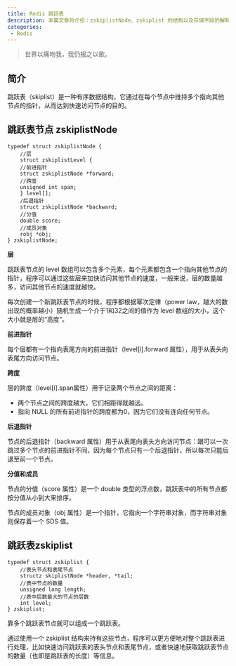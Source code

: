 ```yaml
---
title: Redis 跳跃表
description: 本篇文章将介绍：zskiplistNode、zskiplist 的结构以及存储字段的解释
categories:
 - Redis
---
```


> 世界以痛吻我，我仍报之以歌。

## 简介
跳跃表（skiplist）是一种有序数据结构，它通过在每个节点中维持多个指向其他节点的指针，从而达到快速访问节点的目的。

## 跳跃表节点 zskiplistNode

```
typedef struct zskiplistNode {
    //层
    struct zskiplistLevel {
    //前进指针
    struct zskiplistNode *forward;
    //跨度
    unsigned int span;
    } level[];
    /后退指针
    struct zskiplistNode *backward;
    //分值
    double score;
    //成员对象
    robj *obj;
} zskiplistNode;
```

**层**

跳跃表节点的 level 数组可以包含多个元素，每个元素都包含一个指向其他节点的指针，程序可以通过这些层来加快访问其他节点的速度，一般来说，层的数量越多，访问其他节点的速度就越快。

每次创建一个新跳跃表节点的时候，程序都根据幂次定律（power law，越大的数出现的概率越小）随机生成一个介于1和32之间的值作为 level 数组的大小，这个大小就是层的“高度”。

**前进指针**

每个层都有一个指向表尾方向的前进指针（level[i].forward 属性），用于从表头向表尾方向访问节点。

**跨度**

层的跨度（level[i].span属性）用于记录两个节点之间的距离：
- 两个节点之间的跨度越大，它们相距得就越远。
- 指向 NULL 的所有前进指针的跨度都为0，因为它们没有连向任何节点。


**后退指针**

节点的后退指针（backward 属性）用于从表尾向表头方向访问节点：跟可以一次跳过多个节点的前进指针不同，因为每个节点只有一个后退指针，所以每次只能后退至前一个节点。

**分值和成员**

节点的分值（score 属性）是一个 double 类型的浮点数，跳跃表中的所有节点都按分值从小到大来排序。

节点的成员对象（obj 属性）是一个指针，它指向一个字符串对象，而字符串对象则保存着一个 SDS 值。

## 跳跃表zskiplist

```
typedef struct zskiplist {
    //表头节点和表尾节点
    structz skiplistNode *header, *tail;
    //表中节点的数量
    unsigned long length;
    //表中层数最大的节点的层数
    int level;
} zskiplist;
```

靠多个跳跃表节点就可以组成一个跳跃表。

通过使用一个 zskiplist 结构来持有这些节点，程序可以更方便地对整个跳跃表进行处理，比如快速访问跳跃表的表头节点和表尾节点，或者快速地获取跳跃表节点的数量（也即是跳跃表的长度）等信息。